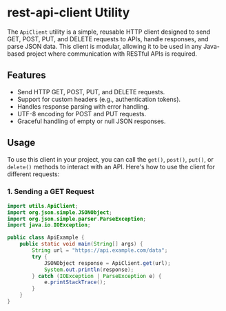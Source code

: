 # rest-api-client Utility


The `ApiClient` utility is a simple, reusable HTTP client designed to send GET, POST, PUT, and DELETE requests to APIs, handle responses, and parse JSON data. This client is modular, allowing it to be used in any Java-based project where communication with RESTful APIs is required.

## Features
- Send HTTP GET, POST, PUT, and DELETE requests.
- Support for custom headers (e.g., authentication tokens).
- Handles response parsing with error handling.
- UTF-8 encoding for POST and PUT requests.
- Graceful handling of empty or null JSON responses.

## Usage

To use this client in your project, you can call the `get()`, `post()`, `put()`, or `delete()` methods to interact with an API. Here's how to use the client for different requests:

### 1. Sending a GET Request

```java
import utils.ApiClient;
import org.json.simple.JSONObject;
import org.json.simple.parser.ParseException;
import java.io.IOException;

public class ApiExample {
    public static void main(String[] args) {
        String url = "https://api.example.com/data";
        try {
            JSONObject response = ApiClient.get(url);
            System.out.println(response);
        } catch (IOException | ParseException e) {
            e.printStackTrace();
        }
    }
}

